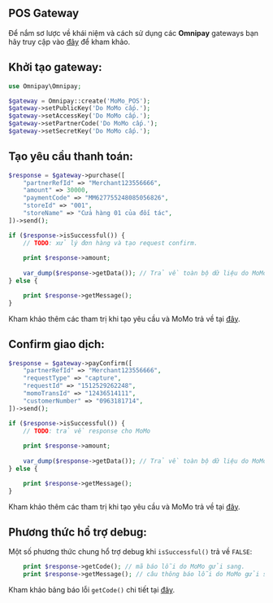 POS Gateway
------------

Để nắm sơ lược về khái niệm và cách sử dụng các **Omnipay** gateways bạn hãy truy cập vào [đây](https://omnipay.thephpleague.com/) 
để kham khảo.

## Khởi tạo gateway:

```php
use Omnipay\Omnipay;

$gateway = Omnipay::create('MoMo_POS');
$gateway->setPublicKey('Do MoMo cấp.');
$gateway->setAccessKey('Do MoMo cấp.');
$gateway->setPartnerCode('Do MoMo cấp.');
$gateway->setSecretKey('Do MoMo cấp.');
```

## Tạo yêu cầu thanh toán:

```php
$response = $gateway->purchase([
    "partnerRefId" => "Merchant123556666",
    "amount" => 30000,
    "paymentCode" => "MM627755248085056826",
    "storeId" => "001",
    "storeName" => "Cửa hàng 01 của đối tác",
])->send();

if ($response->isSuccessful()) {
    // TODO: xử lý đơn hàng và tạo request confirm.
    
    print $response->amount;
    
    var_dump($response->getData()); // Trả về toàn bộ dữ liệu do MoMo trả về.
} else {

    print $response->getMessage();
}
```

Kham khảo thêm các tham trị khi tạo yêu cầu và MoMo trả về tại [đây](https://developers.momo.vn/#/docs/pos_payment?id=x%e1%bb%ad-l%c3%bd-thanh-to%c3%a1n).

## Confirm giao dịch:

```php
$response = $gateway->payConfirm([
    "partnerRefId" => "Merchant123556666",
    "requestType" => "capture",
    "requestId" => "1512529262248",
    "momoTransId" => "12436514111",
    "customerNumber" => "0963181714",
])->send();

if ($response->isSuccessful()) {
    // TODO: trả về response cho MoMo
    
    print $response->amount;
    
    var_dump($response->getData()); // Trả về toàn bộ dữ liệu do MoMo trả về.
} else {

    print $response->getMessage();
}
```

Kham khảo thêm các tham trị khi tạo yêu cầu và MoMo trả về tại [đây](https://developers.momo.vn/#/docs/pos_payment?id=x%c3%a1c-nh%e1%ba%adn-giao-d%e1%bb%8bch).

## Phương thức hổ trợ debug:

Một số phương thức chung hổ trợ debug khi `isSuccessful()` trả về `FALSE`:

```php
    print $response->getCode(); // mã báo lỗi do MoMo gửi sang.
    print $response->getMessage(); // câu thông báo lỗi do MoMo gửi sang.
```

Kham khảo bảng báo lỗi `getCode()` chi tiết tại [đây](https://developers.momo.vn/#/docs/aio/?id=b%e1%ba%a3ng-m%c3%a3-l%e1%bb%97i).
